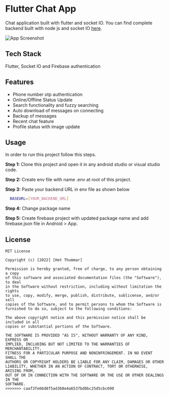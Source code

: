 # Flutter Chat App

Chat application built with flutter and socket IO. You can find complete backend built with node js and socket IO [here](https://github.com/hetthummar/Chat-App-Backend).


![App Screenshot](https://firebasestorage.googleapis.com/v0/b/resume-b40bc.appspot.com/o/chat_app_ss_1.png?alt=media&token=2b38f613-442d-47f7-81e5-46703f199f9f)


## Tech Stack

Flutter, Socket IO and Firebase authentication



## Features

- Phone number otp authentication
- Online/Offline Status Update
- Search functionality and fuzzy searching
- Auto download of messages on connecting
- Backup of messages
- Recent chat feature
- Profile status with image update
## Usage

In order to run this project follow this steps.

**Step 1:** Clone this project and open it in any android studio or visual studio code.

**Step 2:** Create env file with name .env at root of this project.

**Step 3:** Paste your backend URL in env file as shown below

```bash
  BASEURL=[YOUR_BACKEND_URL]
```
**Step 4:** Change package name

**Step 5:** Create firebase project with updated package name and add firebase.json file in Android > App.
## License

```
MIT License

Copyright (c) [2022] [Het Thummar]

Permission is hereby granted, free of charge, to any person obtaining a copy
of this software and associated documentation files (the "Software"), to deal
in the Software without restriction, including without limitation the rights
to use, copy, modify, merge, publish, distribute, sublicense, and/or sell
copies of the Software, and to permit persons to whom the Software is
furnished to do so, subject to the following conditions:

The above copyright notice and this permission notice shall be included in all
copies or substantial portions of the Software.

THE SOFTWARE IS PROVIDED "AS IS", WITHOUT WARRANTY OF ANY KIND, EXPRESS OR
IMPLIED, INCLUDING BUT NOT LIMITED TO THE WARRANTIES OF MERCHANTABILITY,
FITNESS FOR A PARTICULAR PURPOSE AND NONINFRINGEMENT. IN NO EVENT SHALL THE
AUTHORS OR COPYRIGHT HOLDERS BE LIABLE FOR ANY CLAIM, DAMAGES OR OTHER
LIABILITY, WHETHER IN AN ACTION OF CONTRACT, TORT OR OTHERWISE, ARISING FROM,
OUT OF OR IN CONNECTION WITH THE SOFTWARE OR THE USE OR OTHER DEALINGS IN THE
SOFTWARE.
>>>>>>> caaf3fe66d8f5ad368e4a6537bd0bc25d5cbc690
